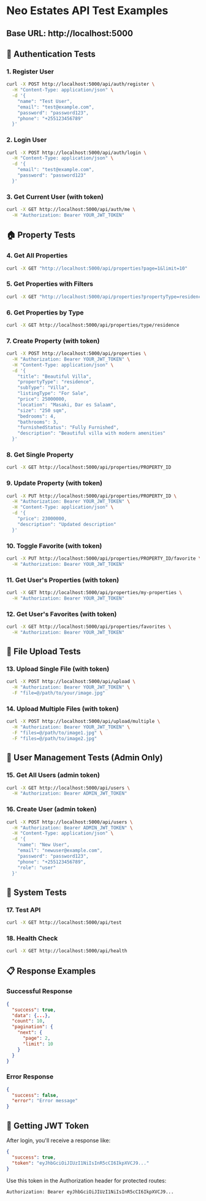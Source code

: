 # Neo Estates API Test Examples

## Base URL: http://localhost:5000

## 🔐 Authentication Tests

### 1. Register User
```bash
curl -X POST http://localhost:5000/api/auth/register \
  -H "Content-Type: application/json" \
  -d '{
    "name": "Test User",
    "email": "test@example.com",
    "password": "password123",
    "phone": "+255123456789"
  }'
```

### 2. Login User
```bash
curl -X POST http://localhost:5000/api/auth/login \
  -H "Content-Type: application/json" \
  -d '{
    "email": "test@example.com",
    "password": "password123"
  }'
```

### 3. Get Current User (with token)
```bash
curl -X GET http://localhost:5000/api/auth/me \
  -H "Authorization: Bearer YOUR_JWT_TOKEN"
```

## 🏠 Property Tests

### 4. Get All Properties
```bash
curl -X GET "http://localhost:5000/api/properties?page=1&limit=10"
```

### 5. Get Properties with Filters
```bash
curl -X GET "http://localhost:5000/api/properties?propertyType=residence&listingType=For Sale&price[gte]=1000000&page=1&limit=5"
```

### 6. Get Properties by Type
```bash
curl -X GET http://localhost:5000/api/properties/type/residence
```

### 7. Create Property (with token)
```bash
curl -X POST http://localhost:5000/api/properties \
  -H "Authorization: Bearer YOUR_JWT_TOKEN" \
  -H "Content-Type: application/json" \
  -d '{
    "title": "Beautiful Villa",
    "propertyType": "residence",
    "subType": "Villa",
    "listingType": "For Sale",
    "price": 25000000,
    "location": "Masaki, Dar es Salaam",
    "size": "250 sqm",
    "bedrooms": 4,
    "bathrooms": 3,
    "furnishedStatus": "Fully Furnished",
    "description": "Beautiful villa with modern amenities"
  }'
```

### 8. Get Single Property
```bash
curl -X GET http://localhost:5000/api/properties/PROPERTY_ID
```

### 9. Update Property (with token)
```bash
curl -X PUT http://localhost:5000/api/properties/PROPERTY_ID \
  -H "Authorization: Bearer YOUR_JWT_TOKEN" \
  -H "Content-Type: application/json" \
  -d '{
    "price": 23000000,
    "description": "Updated description"
  }'
```

### 10. Toggle Favorite (with token)
```bash
curl -X PUT http://localhost:5000/api/properties/PROPERTY_ID/favorite \
  -H "Authorization: Bearer YOUR_JWT_TOKEN"
```

### 11. Get User's Properties (with token)
```bash
curl -X GET http://localhost:5000/api/properties/my-properties \
  -H "Authorization: Bearer YOUR_JWT_TOKEN"
```

### 12. Get User's Favorites (with token)
```bash
curl -X GET http://localhost:5000/api/properties/favorites \
  -H "Authorization: Bearer YOUR_JWT_TOKEN"
```

## 📁 File Upload Tests

### 13. Upload Single File (with token)
```bash
curl -X POST http://localhost:5000/api/upload \
  -H "Authorization: Bearer YOUR_JWT_TOKEN" \
  -F "file=@/path/to/your/image.jpg"
```

### 14. Upload Multiple Files (with token)
```bash
curl -X POST http://localhost:5000/api/upload/multiple \
  -H "Authorization: Bearer YOUR_JWT_TOKEN" \
  -F "files=@/path/to/image1.jpg" \
  -F "files=@/path/to/image2.jpg"
```

## 👥 User Management Tests (Admin Only)

### 15. Get All Users (admin token)
```bash
curl -X GET http://localhost:5000/api/users \
  -H "Authorization: Bearer ADMIN_JWT_TOKEN"
```

### 16. Create User (admin token)
```bash
curl -X POST http://localhost:5000/api/users \
  -H "Authorization: Bearer ADMIN_JWT_TOKEN" \
  -H "Content-Type: application/json" \
  -d '{
    "name": "New User",
    "email": "newuser@example.com",
    "password": "password123",
    "phone": "+255123456789",
    "role": "user"
  }'
```

## 🧪 System Tests

### 17. Test API
```bash
curl -X GET http://localhost:5000/api/test
```

### 18. Health Check
```bash
curl -X GET http://localhost:5000/api/health
```

## 📋 Response Examples

### Successful Response
```json
{
  "success": true,
  "data": {...},
  "count": 10,
  "pagination": {
    "next": {
      "page": 2,
      "limit": 10
    }
  }
}
```

### Error Response
```json
{
  "success": false,
  "error": "Error message"
}
```

## 🔑 Getting JWT Token

After login, you'll receive a response like:
```json
{
  "success": true,
  "token": "eyJhbGciOiJIUzI1NiIsInR5cCI6IkpXVCJ9..."
}
```

Use this token in the Authorization header for protected routes:
```
Authorization: Bearer eyJhbGciOiJIUzI1NiIsInR5cCI6IkpXVCJ9...
``` 